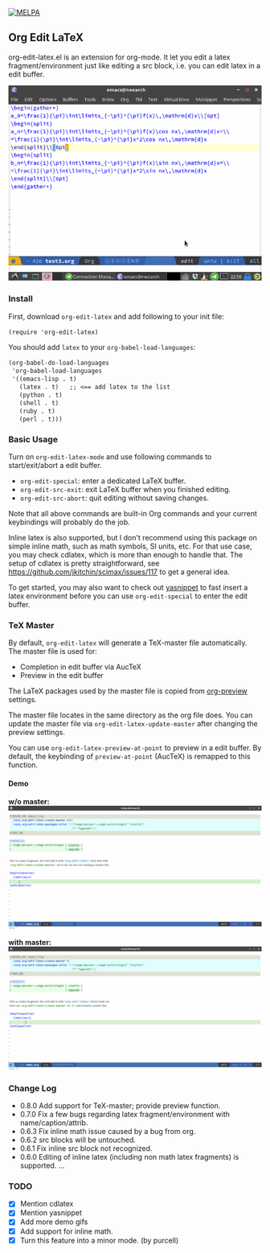 [![MELPA](http://melpa.milkbox.net/packages/org-edit-latex-badge.svg)](http://melpa.milkbox.net/#/org-edit-latex)

## Org Edit LaTeX

org-edit-latex.el is an extension for org-mode. It let you edit a latex
fragment/environment just like editing a src block, i.e. you can edit latex in a
edit buffer.

![org-edit-latex](./screenshots/demo.gif)

### Install

First, download `org-edit-latex` and add following to your init file:

```
(require 'org-edit-latex)
```

You should add `latex` to your `org-babel-load-languages`:

```
(org-babel-do-load-languages
 'org-babel-load-languages
 '((emacs-lisp . t)
   (latex . t)   ;; <== add latex to the list
   (python . t)
   (shell . t)
   (ruby . t)
   (perl . t)))
```

### Basic Usage
Turn on `org-edit-latex-mode` and use following commands to start/exit/abort a
edit buffer.

- `org-edit-special`: enter a dedicated LaTeX buffer.
- `org-edit-src-exit`: exit LaTeX buffer when you finished editing.
- `org-edit-src-abort`: quit editing without saving changes.

Note that all above commands are built-in Org commands and your current
keybindings will probably do the job.

Inline latex is also supported, but I don't recommend using this package on
simple inline math, such as math symbols, SI units, etc. For that use case, you
may check cdlatex, which is more than enough to handle that. The setup of
cdlatex is pretty straightforward, see
<https://github.com/jkitchin/scimax/issues/117> to get a general idea.

To get started, you may also want to check out
[yasnippet](https://github.com/joaotavora/yasnippet) to fast insert a latex
environment before you can use `org-edit-special` to enter the edit buffer.

### TeX Master
By default, `org-edit-latex` will generate a TeX-master file automatically. The
master file is used for:

- Completion in edit buffer via AucTeX
- Preview in the edit buffer

The LaTeX packages used by the master file is copied from
[org-preview](http://orgmode.org/worg/org-tutorials/org-latex-preview.html)
settings. 

The master file locates in the same directory as the org file does. You can
update the master file via `org-edit-latex-update-master` after changing the
preview settings.

You can use `org-edit-latex-preview-at-point` to preview in a edit buffer. By
default, the keybinding of `preview-at-point` (AucTeX) is remapped to this
function.

#### Demo
**w/o master:**
![without master](./screenshots/without-master.gif)

**with master:**
![with master](./screenshots/with-master.gif)

### Change Log
- 0.8.0 Add support for TeX-master; provide preview function.
- 0.7.0 Fix a few bugs regarding latex fragment/environment with name/caption/attrib.
- 0.6.3 Fix inline math issue caused by a bug from org.
- 0.6.2 src blocks will be untouched.
- 0.6.1 Fix inline src block not recognized.
- 0.6.0 Editing of inline latex (including non math latex fragments) is supported.
...

### TODO
- [x] Mention cdlatex
- [x] Mention yasnippet
- [x] Add more demo gifs
- [x] Add support for inline math.
- [x] Turn this feature into a minor mode. (by purcell)
